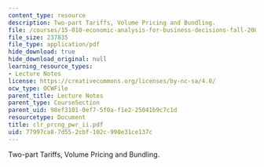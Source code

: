 ```yaml
---
content_type: resource
description: Two-part Tariffs, Volume Pricing and Bundling.
file: /courses/15-010-economic-analysis-for-business-decisions-fall-2004/77997ca87d552cbf102c998e31ce137c_clr_prcng_pwr_ii.pdf
file_size: 237835
file_type: application/pdf
hide_download: true
hide_download_original: null
learning_resource_types:
- Lecture Notes
license: https://creativecommons.org/licenses/by-nc-sa/4.0/
ocw_type: OCWFile
parent_title: Lecture Notes
parent_type: CourseSection
parent_uid: 98ef3101-0ef7-5f0a-f1e2-25041b9c7c1d
resourcetype: Document
title: clr_prcng_pwr_ii.pdf
uid: 77997ca8-7d55-2cbf-102c-998e31ce137c
---
```

Two-part Tariffs, Volume Pricing and Bundling.